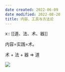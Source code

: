 ```yaml
---
date created: 2022-06-09
date modified: 2022-08-20
title: 内容、工具与方法论
---
```


x:: [[道、法、术、器]]

内容=实践=术。

术 + 法 + 器 => 道

![](https://img2.oldwinter.top/202206221852382.png)
